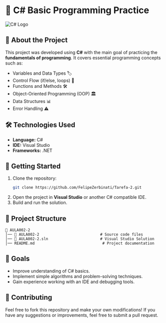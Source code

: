 # 📌 C# Basic Programming Practice

![C# Logo](https://upload.wikimedia.org/wikipedia/commons/4/4f/Csharp_Logo.png)

## 📖 About the Project

This project was developed using **C#** with the main goal of practicing the **fundamentals of programming**. It covers essential programming concepts such as:

- Variables and Data Types 🏷️
- Control Flow (if/else, loops) 🔄
- Functions and Methods 🛠️
- Object-Oriented Programming (OOP) 🏛️
- Data Structures 📊
- Error Handling ⚠️

## 🛠️ Technologies Used

- **Language:** C#
- **IDE:** Visual Studio
- **Frameworks:** .NET

## 🚀 Getting Started

1. Clone the repository:
   ```sh
   git clone https://github.com/FelipeZerbinati/Tarefa-2.git
   ```
2. Open the project in **Visual Studio** or another C# compatible IDE.
3. Build and run the solution.

## 📂 Project Structure

```
📁 AULA002-2
│── 📂 AULA002-2                           # Source code files
│── 📂 AULA002-2.sln                       # Visual Studio Solution
│── README.md                              # Project documentation
```

## 🎯 Goals

- Improve understanding of C# basics.
- Implement simple algorithms and problem-solving techniques.
- Gain experience working with an IDE and debugging tools.

## 🤝 Contributing

Feel free to fork this repository and make your own modifications! If you have any suggestions or improvements, feel free to submit a pull request.

